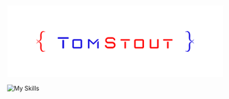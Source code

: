 <img src="/images/tsp logo.png">


![My Skills](https://skillicons.dev/icons?i=django,python,react,docker,postgres,markdown,aws,html,css,javascript,nodejs,expressjs,photoshop,git)